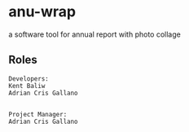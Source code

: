 # anu-wrap
a software tool for annual report with photo collage

## Roles
```
Developers:
Kent Baliw
Adrian Cris Gallano


Project Manager:
Adrian Cris Gallano
```
